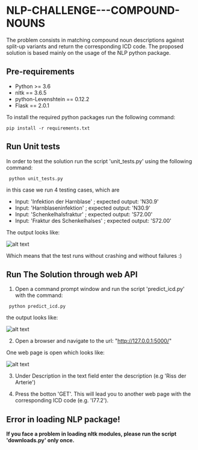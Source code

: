 # NLP-CHALLENGE---COMPOUND-NOUNS
The problem consists in matching compound noun descriptions against split-up variants and return the corresponding ICD code. The proposed solution is based mainly on the usage of the NLP python package.

## Pre-requirements

* Python >= 3.6
* nltk == 3.6.5
* python-Levenshtein == 0.12.2
* Flask == 2.0.1

To install the required python packages run the following command:

``` pip install -r requirements.txt ```

## Run Unit tests
In order to test the solution run the script 'unit_tests.py' using the following command:

``` python unit_tests.py```

in this case we run 4 testing cases, which are 
* Input: 'Infektion der Harnblase'	; expected output: 'N30.9'
* Input: 'Harnblaseninfektion'		; expected output: 'N30.9'
* Input: 'Schenkelhalsfraktur'		; expected output: 'S72.00'
* Input: 'Fraktur des Schenkelhalses'	; expected output: 'S72.00'

The output looks like:

![alt text](https://github.com/FeryelZoghlamii/NLP-CHALLENGE---COMPOUND-NOUNS/blob/master/unit_tests.PNG?raw=true)

Which means that the test runs without crashing and without failures :)

## Run The Solution through web API
1. Open a command prompt window and run the script 'predict_icd.py' with the command:

``` python predict_icd.py```

the output looks like:

![alt text](https://github.com/FeryelZoghlamii/NLP-CHALLENGE---COMPOUND-NOUNS/blob/master/server_url.PNG?raw=true)

2. Open a browser and navigate to the url: "http://127.0.0.1:5000/"

One web page is open which looks like:

![alt text](https://github.com/FeryelZoghlamii/NLP-CHALLENGE---COMPOUND-NOUNS/blob/master/web_page.PNG?raw=true)

3. Under Description in the text field enter the description (e.g 'Riss der Arterie')

4. Press the botton 'GET'. This will lead you to another web page with the corresponding ICD code (e.g. 'I77.2').



## Error in loading NLP package!
**If you face a problem in loading nltk modules, please run the script 'downloads.py' only once.**
